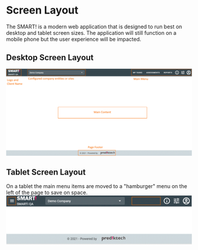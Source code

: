 # Screen Layout
The SMART! is a modern web application that is designed to run best on desktop and tablet screen sizes. The application will still function on a mobile phone but the user experience will be impacted.

## Desktop Screen Layout
![Image](../assets/screenshots/layout/ScreenLayout.png)

## Tablet Screen Layout
On a tablet the main menu items are moved to a "hamburger" menu on the left of the page to save on space.
![Image](../assets/screenshots/layout/TabletScreenLayout.png)